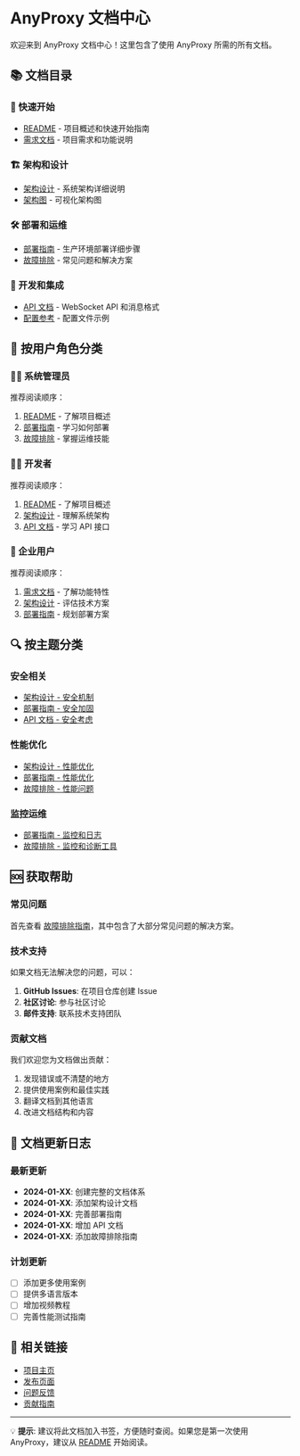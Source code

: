 # AnyProxy 文档中心

欢迎来到 AnyProxy 文档中心！这里包含了使用 AnyProxy 所需的所有文档。

## 📚 文档目录

### 🚀 快速开始
- [README](../README.md) - 项目概述和快速开始指南
- [需求文档](../design/requirement.md) - 项目需求和功能说明

### 🏗️ 架构和设计
- [架构设计](ARCHITECTURE.md) - 系统架构详细说明
- [架构图](../design/overall-arch.excalidraw) - 可视化架构图

### 🛠️ 部署和运维
- [部署指南](DEPLOYMENT.md) - 生产环境部署详细步骤
- [故障排除](TROUBLESHOOTING.md) - 常见问题和解决方案

### 🔧 开发和集成
- [API 文档](API.md) - WebSocket API 和消息格式
- [配置参考](../configs/config.yaml) - 配置文件示例

## 📖 按用户角色分类

### 👨‍💼 系统管理员
推荐阅读顺序：
1. [README](../README.md) - 了解项目概述
2. [部署指南](DEPLOYMENT.md) - 学习如何部署
3. [故障排除](TROUBLESHOOTING.md) - 掌握运维技能

### 👨‍💻 开发者
推荐阅读顺序：
1. [README](../README.md) - 了解项目概述
2. [架构设计](ARCHITECTURE.md) - 理解系统架构
3. [API 文档](API.md) - 学习 API 接口

### 🏢 企业用户
推荐阅读顺序：
1. [需求文档](../design/requirement.md) - 了解功能特性
2. [架构设计](ARCHITECTURE.md) - 评估技术方案
3. [部署指南](DEPLOYMENT.md) - 规划部署方案

## 🔍 按主题分类

### 安全相关
- [架构设计 - 安全机制](ARCHITECTURE.md#安全机制)
- [部署指南 - 安全加固](DEPLOYMENT.md#安全加固)
- [API 文档 - 安全考虑](API.md#安全考虑)

### 性能优化
- [架构设计 - 性能优化](ARCHITECTURE.md#性能优化)
- [部署指南 - 性能优化](DEPLOYMENT.md#性能优化)
- [故障排除 - 性能问题](TROUBLESHOOTING.md#性能问题)

### 监控运维
- [部署指南 - 监控和日志](DEPLOYMENT.md#监控和日志)
- [故障排除 - 监控和诊断工具](TROUBLESHOOTING.md#监控和诊断工具)

## 🆘 获取帮助

### 常见问题
首先查看 [故障排除指南](TROUBLESHOOTING.md)，其中包含了大部分常见问题的解决方案。

### 技术支持
如果文档无法解决您的问题，可以：

1. **GitHub Issues**: 在项目仓库创建 Issue
2. **社区讨论**: 参与社区讨论
3. **邮件支持**: 联系技术支持团队

### 贡献文档
我们欢迎您为文档做出贡献：

1. 发现错误或不清楚的地方
2. 提供使用案例和最佳实践
3. 翻译文档到其他语言
4. 改进文档结构和内容

## 📝 文档更新日志

### 最新更新
- **2024-01-XX**: 创建完整的文档体系
- **2024-01-XX**: 添加架构设计文档
- **2024-01-XX**: 完善部署指南
- **2024-01-XX**: 增加 API 文档
- **2024-01-XX**: 添加故障排除指南

### 计划更新
- [ ] 添加更多使用案例
- [ ] 提供多语言版本
- [ ] 增加视频教程
- [ ] 完善性能测试指南

## 🔗 相关链接

- [项目主页](https://github.com/buhuipao/anyproxy)
- [发布页面](https://github.com/buhuipao/anyproxy/releases)
- [问题反馈](https://github.com/buhuipao/anyproxy/issues)
- [贡献指南](https://github.com/buhuipao/anyproxy/blob/main/CONTRIBUTING.md)

---

💡 **提示**: 建议将此文档加入书签，方便随时查阅。如果您是第一次使用 AnyProxy，建议从 [README](../README.md) 开始阅读。 
